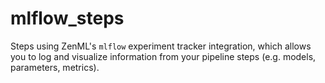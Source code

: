 # mlflow_steps
Steps using ZenML's `mlflow` experiment tracker integration, which allows you to log and visualize information from your pipeline steps (e.g. models, parameters, metrics).
